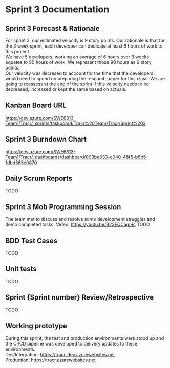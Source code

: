 # Sprint 3 Documentation

## Sprint 3 Forecast & Rationale
For sprint 3, our estimated velocity is 9 story points. Our rationale is that for the 3 week sprint, each developer can dedicate at least 6 hours of work to this project.  
We have 5 developers, working an average of 6 hours over 3 weeks equates to 90 hours of work. We represent those 90 hours as 9 story points.  
Our velocity was decresed to account for the time that the developers would need to spend on preparing the research paper for this class.
We are going to reassess at the end of the sprint if this velocity needs to be decreased, increased or kept the same based on actuals.

## Kanban Board URL
https://dev.azure.com/SWE6813-Team1/Tracr/_sprints/taskboard/Tracr%20Team/Tracr/Sprint%203

## Sprint 3 Burndown Chart
https://dev.azure.com/SWE6813-Team1/Tracr/_dashboards/dashboard/003be833-c040-48f5-b8b5-1dbd565e0870

## Daily Scrum Reports
TODO

## Sprint 3 Mob Programming Session
The team met to discuss and resolve some development struggles and demo completed tasks.
Video: https://youtu.be/B23ECCagIRc
TODO

## BDD Test Cases
TODO

## Unit tests
TODO

## Sprint {Sprint number} Review/Retrospective
TODO 

## Working prototype
During this sprint, the test and production environments were stood up and the CI/CD pipeline was developed to delivery updates to these environments.  
Dev/Integration: https://tracr-dev.azurewebsites.net     
Production: https://tracr.azurewebsites.net